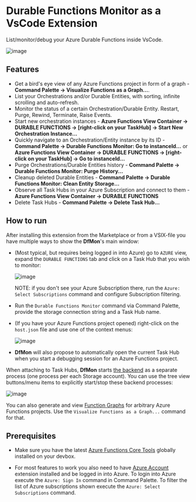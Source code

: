 # Durable Functions Monitor as a VsCode Extension

List/monitor/debug your Azure Durable Functions inside VsCode.

![image](https://user-images.githubusercontent.com/5447190/148266774-fab07560-17bd-4022-947d-137719109f67.png)

## Features

* Get a bird's eye view of any Azure Functions project in form of a graph - **Command Palette -> Visualize Functions as a Graph...**. 
* List your Orchestrations and/or Durable Entities, with sorting, infinite scrolling and auto-refresh.
* Monitor the status of a certain Orchestration/Durable Entity. Restart, Purge, Rewind, Terminate, Raise Events.
* Start new orchestration instances - **Azure Functions View Container -> DURABLE FUNCTIONS -> [right-click on your TaskHub] -> Start New Orchestration Instance...**
* Quickly navigate to an Orchestration/Entity instance by its ID - **Command Palette -> Durable Functions Monitor: Go to instanceId...** or **Azure Functions View Container -> DURABLE FUNCTIONS -> [right-click on your TaskHub] -> Go to instanceId...**
* Purge Orchestrations/Durable Entities history - **Command Palette -> Durable Functions Monitor: Purge History...**
* Cleanup deleted Durable Entities - **Command Palette -> Durable Functions Monitor: Clean Entity Storage...**
* Observe all Task Hubs in your Azure Subscription and connect to them - **Azure Functions View Container -> DURABLE FUNCTIONS**
* Delete Task Hubs - **Command Palette -> Delete Task Hub...**

## How to run

After installing this extension from the Marketplace or from a VSIX-file you have multiple ways to show the **DfMon**'s main window:
* (Most typical, but requires being logged in into Azure) go to `AZURE` view, expand the `DURABLE FUNCTIONS` tab and click on a Task Hub that you wish to monitor:

  ![image](https://user-images.githubusercontent.com/5447190/148263305-d96cc6ab-9308-4253-9e19-8f4c987166d8.png)

  NOTE: if you don't see your Azure Subscription there, run the `Azure: Select Subscriptions` command and configure Subscription filtering.

* Run the `Durable Functions Monitor` command via Command Palette, provide the storage connection string and a Task Hub name.
* (If you have your Azure Functions project opened) right-click on the `host.json` file and use one of the context menus:

  ![image](https://user-images.githubusercontent.com/5447190/148263042-e91fac9b-f305-40aa-bc11-44fff495df06.png)

* **DfMon** will also propose to automatically open the current Task Hub when you start a debugging session for an Azure Functions project.

When attaching to Task Hubs, **DfMon** starts [the backend](https://github.com/microsoft/DurableFunctionsMonitor/tree/main/durablefunctionsmonitor.dotnetbackend) as a separate process (one process per each Storage account). You can use the tree view buttons/menu items to explicitly start/stop these backend processes:

  ![image](https://user-images.githubusercontent.com/5447190/148265469-5cf645a7-4425-4684-9166-733be17fdb8b.png)

You can also generate and view [Function Graphs](https://github.com/microsoft/DurableFunctionsMonitor/wiki/How-to-generate-and-use-Function-Graphs) for arbitrary Azure Functions projects. Use the `Visualize Functions as a Graph...` command for that.

## Prerequisites

* Make sure you have the latest [Azure Functions Core Tools](https://www.npmjs.com/package/azure-functions-core-tools) globally installed on your devbox.

* For most features to work you also need to have [Azure Account](https://marketplace.visualstudio.com/items?itemName=ms-vscode.azure-account) extension installed and be logged in into Azure. To login into Azure execute the `Azure: Sign In` command in Command Palette. To filter the list of Azure subscriptions shown execute the `Azure: Select Subscriptions` command.

